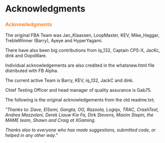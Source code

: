 # Acknowledgments

<H3><FONT COLOR="#F98733">Acknowledgments</FONT></H3>

<P>The original FBA Team was Jan_Klaassen, LoopMaster, KEV, Mike_Haggar, TrebleWinner (Barry), Ayeye and HyperYagami.</P>

<P>There have also been big contributions from iq_132, Captain CPS-X, JacKc, dink and OopsWare.</P>

<P>Individual acknowledgements are also credited in the whatsnew.html file distributed with FB Alpha.</P>

<P>The current active Team is Barry, KEV, iq_132, JackC and dink.</P>

<P>Chief Testing Officer and head manager of quality assurance is Gab75.</P>

<P>The following is the original acknowledgements from the old readme.txt;</P>

<P><I>"Thanks to: Dave, ElSemi, Gangta, OG, Razoola, Logiqx, TRAC, CrashTest, Andrea Mazzoleni, Derek Liauw Kie Fa, Dirk Stevens, Maxim Stepin, the MAME team, Shawn and Craig at XGaming.</I></P>

<P><I>Thanks also to everyone who has made suggestions, submitted code, or helped in any other way."</I></P>

</FONT>
</BODY>
</HTML>
